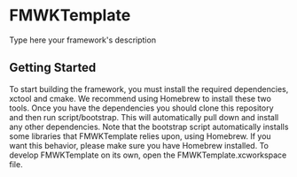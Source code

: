 # FMWKTemplate

Type here your framework's description

## Getting Started

To start building the framework, you must install the required dependencies, xctool and cmake. We recommend using Homebrew to install these two tools.
Once you have the dependencies you should clone this repository and then run script/bootstrap. This will automatically pull down and install any other dependencies.
Note that the bootstrap script automatically installs some libraries that FMWKTemplate relies upon, using Homebrew. If you want this behavior, please make sure you have Homebrew installed.
To develop FMWKTemplate on its own, open the FMWKTemplate.xcworkspace file.

